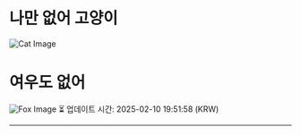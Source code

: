 
# 나만 없어 고양이

![Cat Image](https://cdn2.thecatapi.com/images/bm4.jpg)

# 여우도 없어
![Fox Image](https://randomfox.ca/images/29.jpg)
⏳ 업데이트 시간: 2025-02-10 19:51:58 (KRW)

---
